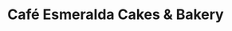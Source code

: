 ---
title: "Café Esmeralda Cakes & Bakery"
url: /los-angeles/cafe-esmeralda-cakes-and-bakery/
shop: bakery
---